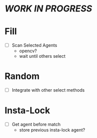  *WORK IN PROGRESS*
 ==============

# Fill

- [ ] Scan Selected Agents 
  -  opencv?
  - wait until others select

# Random

- [ ] Integrate with other select methods

# Insta-Lock

- [ ] Get agent before match
  - store previous insta-lock agent?